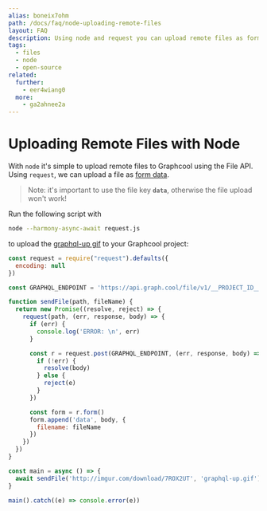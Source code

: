 ```yaml
---
alias: boneix7ohm
path: /docs/faq/node-uploading-remote-files
layout: FAQ
description: Using node and request you can upload remote files as form data.
tags:
  - files
  - node
  - open-source
related:
  further:
    - eer4wiang0
  more:
    - ga2ahnee2a
---
```


# Uploading Remote Files with Node

With `node` it's simple to upload remote files to Graphcool using the File API.
Using `request`, we can upload a file as [form data](https://developer.mozilla.org/en/docs/Web/API/FormData).

> Note: it's important to use the file key **`data`**, otherwise the file upload won't work!


<!-- GITHUB_EXAMPLE('Upload remote files with a node', 'https://github.com/graphcool-examples/node-remote-file-upload') -->

Run the following script with

```sh
node --harmony-async-await request.js
```

to upload the [graphql-up gif](http://imgur.com/7ROX2UT.gifv) to your Graphcool project:

```js
const request = require("request").defaults({
  encoding: null
})

const GRAPHQL_ENDPOINT = 'https://api.graph.cool/file/v1/__PROJECT_ID__'

function sendFile(path, fileName) {
  return new Promise((resolve, reject) => {
    request(path, (err, response, body) => {
      if (err) {
        console.log('ERROR: \n', err)
      }

      const r = request.post(GRAPHQL_ENDPOINT, (err, response, body) => {
        if (!err) {
          resolve(body)
        } else {
          reject(e)
        }
      })

      const form = r.form()
      form.append('data', body, {
        filename: fileName
      })
    })
  })
}

const main = async () => {
  await sendFile('http://imgur.com/download/7ROX2UT', 'graphql-up.gif')
}

main().catch((e) => console.error(e))
```
